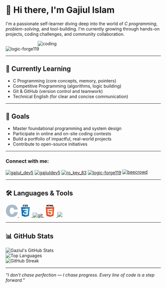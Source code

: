 # 👋 Hi there, I'm Gajiul Islam

I'm a passionate self-learner diving deep into the world of *C programming*, *problem-solving*, and tool-building. I'm currently growing through hands-on projects, coding challenges, and community collaboration.

<img align="right" alt="coding" width="400" src="https://user-images.githubusercontent.com/55389276/140866485-8fb1c876-9a8f-4d6a-98dc-08c4981eaf70.gif">

<p align="left"> 
  <img src="https://komarev.com/ghpvc/?username=logic-forge119&label=Profile%20views&color=0e75b6&style=flat" alt="logic-forge119" /> 
</p>

---

## 🧠 Currently Learning
- C Programming (core concepts, memory, pointers)
- Competitive Programming (algorithms, logic building)
- Git & GitHub (version control and teamwork)
- Technical English (for clear and concise communication)

---

## 🎯 Goals
- Master foundational programming and system design
- Participate in online and on-site coding contests
- Build a portfolio of impactful, real-world projects
- Contribute to open-source initiatives

---

<h3 align="left">Connect with me:</h3>
<p align="left">
<a href="https://twitter.com/gajiul_dev5" target="blank"><img align="center" src="https://raw.githubusercontent.com/rahuldkjain/github-profile-readme-generator/master/src/images/icons/Social/twitter.svg" alt="gajiul_dev5" height="30" width="40" /></a>
<a href="https://fb.com/gajiuldev5" target="blank"><img align="center" src="https://raw.githubusercontent.com/rahuldkjain/github-profile-readme-generator/master/src/images/icons/Social/facebook.svg" alt="gajiuldev5" height="30" width="40" /></a>
<a href="https://instagram.com/ro_key_83" target="blank"><img align="center" src="https://raw.githubusercontent.com/rahuldkjain/github-profile-readme-generator/master/src/images/icons/Social/instagram.svg" alt="ro_key_83" height="30" width="40" /></a>
<a href="https://codeforces.com/profile/logic-forge119" target="blank"><img align="center" src="https://raw.githubusercontent.com/rahuldkjain/github-profile-readme-generator/master/src/images/icons/Social/codeforces.svg" alt="logic-forge119" height="30" width="40" /></a>
<a href="https://judge.beecrowd.com/en/profile/1134959" target="_blank">
  <img src="https://camo.githubusercontent.com/b2dcc61143d6fc2bad27f9a6596b1b8533b3d4f137690c6c75f15e4bb175a229/68747470733a2f2f7265736f75726365732e62656563726f77642e636f6d2e62722f6a756467652f696d672f352e302f6c6f676f2d62656563726f77642e706e673f31363335303937303336"
       alt="beecrowd"
       style="width:45px;height:32px;">
</a>
</p>

---

## 🛠 Languages & Tools
<p align="left"> 
  <a href="https://www.cprogramming.com/" target="_blank" rel="noreferrer"> 
    <img src="https://raw.githubusercontent.com/devicons/devicon/master/icons/c/c-original.svg" alt="c" width="40" height="40"/> 
  </a> 
  <a href="https://www.w3schools.com/css/" target="_blank" rel="noreferrer"> 
    <img src="https://raw.githubusercontent.com/devicons/devicon/master/icons/css3/css3-original-wordmark.svg" alt="css3" width="40" height="40"/> 
  </a> 
  <a href="https://git-scm.com/" target="_blank" rel="noreferrer"> 
    <img src="https://www.vectorlogo.zone/logos/git-scm/git-scm-icon.svg" alt="git" width="40" height="40"/> 
  </a> 
  <a href="https://www.w3.org/html/" target="_blank" rel="noreferrer"> 
    <img src="https://raw.githubusercontent.com/devicons/devicon/master/icons/html5/html5-original-wordmark.svg" alt="html5" width="40" height="40"/>  
  </a> 
  <img src="https://cdn.jsdelivr.net/gh/devicons/devicon/icons/visualstudio/visualstudio-plain.svg" width="40"/> 
</p>

---

## 📊 GitHub Stats

![Gaziul's GitHub Stats](https://github-readme-stats.vercel.app/api?username=logic-forge119&show_icons=true&theme=radical&hide_border=true)  
![Top Languages](https://github-readme-stats.vercel.app/api/top-langs/?username=logic-forge119&layout=compact&theme=radical&hide_border=true)  
![GitHub Streak](https://streak-stats.demolab.com?user=logic-forge119&theme=radical&hide_border=true)

---

*“I don’t chase perfection — I chase progress. Every line of code is a step forward.”*
